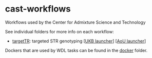 # cast-workflows

Workflows used by the Center for Admixture Science and Technology

See individual folders for more info on each workflow:

* [targetTR](targetTR/README.md): targeted STR genotyping [[UKB launcher](targetTR/launch_ukb/README.md)] [[AoU launcher](targetTR/launch_aou/README_aou.md)]

Dockers that are used by WDL tasks can be found in the [docker](docker/README.md) folder.